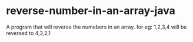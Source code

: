 # reverse-number-in-an-array-java
A program that will reverse the numebers in an array. for eg: 1,2,3,4  will be reversed to 4,3,2,1
